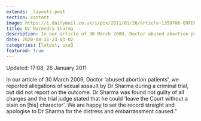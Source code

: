 ```yaml
---
extends: _layouts.post
section: content
image: https://i.dailymail.co.uk/i/pix/2011/01/26/article-1350786-09FD8808000005DC-973_1024x615_large.jpg 
title: Dr Narendra Sharma 
description: In our article of 30 March 2009, Doctor abused abortion patients, we reported allegations of sexual assault by Dr Sharma during a criminal trial, but did not report on the outcome. Dr Sharma was found not guilty of all charges and the trial judge stated that he could leave the Court without a stain on [his] character. We are happy to set the record straight and apologise to Dr Sharma for the distress and embarrassment caused. 
date: 2020-08-31-23-03-02 
categories: [latest, usa] 
featured: true 
--- 
```

  Updated:  17:08, 26 January 2011   

In our article of 30 March 2009, Doctor 'abused abortion patients', we reported allegations of sexual assault by Dr Sharma during a criminal trial, but did not report on the outcome. Dr Sharma was found not guilty of all charges and the trial judge stated that he could 'leave the Court without a stain on [his] character'. We are happy to set the record straight and apologise to Dr Sharma for the distress and embarrassment caused.”

